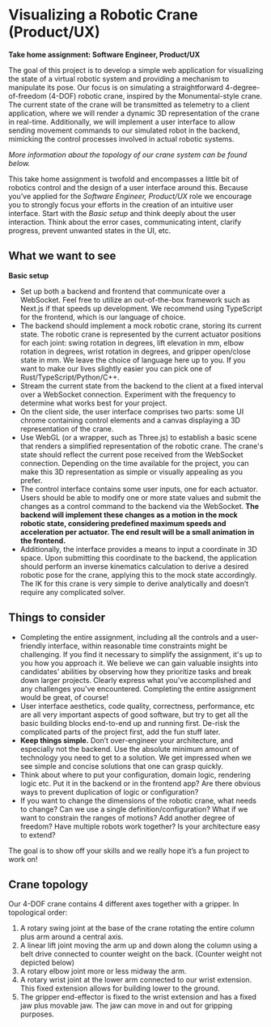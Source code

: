 # Visualizing a Robotic Crane (Product/UX)

**Take home assignment: Software Engineer, Product/UX**

The goal of this project is to develop a simple web application for visualizing the state of a virtual robotic system and providing a mechanism to manipulate its pose. Our focus is on simulating a straightforward 4-degree-of-freedom (4-DOF) robotic crane, inspired by the Monumental-style crane. The current state of the crane will be transmitted as telemetry to a client application, where we will render a dynamic 3D representation of the crane in real-time. Additionally, we will implement a user interface to allow sending movement commands to our simulated robot in the backend, mimicking the control processes involved in actual robotic systems.

_More information about the topology of our crane system can be found below._

This take home assignment is twofold and encompasses a little bit of robotics control and the design of a user interface around this. Because you’ve applied for the _Software Engineer, Product/UX_ role we encourage you to strongly focus your efforts in the creation of an intuitive user interface. Start with the _Basic setup_ and think deeply about the user interaction. Think about the error cases, communicating intent, clarify progress, prevent unwanted states in the UI, etc.

## What we want to see

**Basic setup**

- Set up both a backend and frontend that communicate over a WebSocket. Feel free to utilize an out-of-the-box framework such as Next.js if that speeds up development. We recommend using TypeScript for the frontend, which is our language of choice.
- The backend should implement a mock robotic crane, storing its current state. The robotic crane is represented by the current actuator positions for each joint: swing rotation in degrees, lift elevation in mm, elbow rotation in degrees, wrist rotation in degrees, and gripper open/close state in mm. We leave the choice of language here up to you. If you want to make our lives slightly easier you can pick one of Rust/TypeScript/Python/C++.
- Stream the current state from the backend to the client at a fixed interval over a WebSocket connection. Experiment with the frequency to determine what works best for your project.
- On the client side, the user interface comprises two parts: some UI chrome containing control elements and a canvas displaying a 3D representation of the crane.
- Use WebGL (or a wrapper, such as Three.js) to establish a basic scene that renders a simplified representation of the robotic crane. The crane's state should reflect the current pose received from the WebSocket connection. Depending on the time available for the project, you can make this 3D representation as simple or visually appealing as you prefer.
- The control interface contains some user inputs, one for each actuator. Users should be able to modify one or more state values and submit the changes as a control command to the backend via the WebSocket. **The backend will implement these changes as a motion in the mock robotic state, considering predefined maximum speeds and acceleration per actuator. The end result will be a small animation in the frontend.**
- Additionally, the interface provides a means to input a coordinate in 3D space. Upon submitting this coordinate to the backend, the application should perform an inverse kinematics calculation to derive a desired robotic pose for the crane, applying this to the mock state accordingly. The IK for this crane is very simple to derive analytically and doesn’t require any complicated solver.

## **Things to consider**

- Completing the entire assignment, including all the controls and a user-friendly interface, within reasonable time constraints might be challenging. If you find it necessary to simplify the assignment, it's up to you how you approach it. We believe we can gain valuable insights into candidates' abilities by observing how they prioritize tasks and break down larger projects. Clearly express what you've accomplished and any challenges you've encountered. Completing the entire assignment would be great, of course!
- User interface aesthetics, code quality, correctness, performance, etc are all very important aspects of good software, but try to get all the basic building blocks end-to-end up and running first. De-risk the complicated parts of the project first, add the fun stuff later.
- **Keep things simple.** Don’t over-engineer your architecture, and especially not the backend. Use the absolute minimum amount of technology you need to get to a solution. We get impressed when we see simple and concise solutions that one can grasp quickly.
- Think about where to put your configuration, domain logic, rendering logic etc. Put it in the backend or in the frontend app? Are there obvious ways to prevent duplication of logic or configuration?
- If you want to change the dimensions of the robotic crane, what needs to change? Can we use a single definition/configuration? What if we want to constrain the ranges of motions? Add another degree of freedom? Have multiple robots work together? Is your architecture easy to extend?

The goal is to show off your skills and we really hope it’s a fun project to work on!

## Crane topology

Our 4-DOF crane contains 4 different axes together with a gripper. In topological order:

1. A rotary swing joint at the base of the crane rotating the entire column plus arm around a central axis.
2. A linear lift joint moving the arm up and down along the column using a belt drive connected to counter weight on the back. (Counter weight not depicted below)
3. A rotary elbow joint more or less midway the arm.
4. A rotary wrist joint at the lower arm connected to our wrist extension. This fixed extension allows for building lower to the ground.
5. The gripper end-effector is fixed to the wrist extension and has a fixed jaw plus movable jaw. The jaw can move in and out for gripping purposes.
